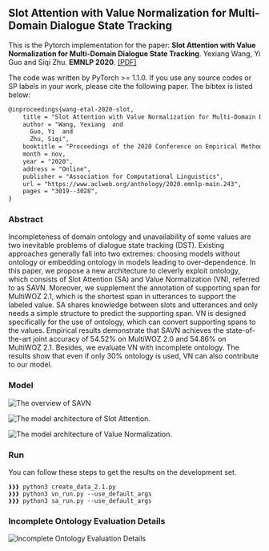 ## Slot Attention with Value Normalization for Multi-Domain Dialogue State Tracking

This is the Pytorch implementation for the paper: **Slot Attention with Value Normalization for Multi-Domain Dialogue State Tracking**. Yexiang Wang, Yi Guo and Siqi Zhu. **EMNLP 2020**. [[PDF]](https://www.aclweb.org/anthology/2020.emnlp-main.243/)

The code was written by PyTorch >= 1.1.0. If you use any source codes or SP labels in your work, please cite the following paper. The bibtex is listed below:

```html
@inproceedings{wang-etal-2020-slot,
    title = "Slot Attention with Value Normalization for Multi-Domain Dialogue State Tracking",
    author = "Wang, Yexiang  and
      Guo, Yi  and
      Zhu, Siqi",
    booktitle = "Proceedings of the 2020 Conference on Empirical Methods in Natural Language Processing (EMNLP)",
    month = nov,
    year = "2020",
    address = "Online",
    publisher = "Association for Computational Linguistics",
    url = "https://www.aclweb.org/anthology/2020.emnlp-main.243",
    pages = "3019--3028",
}
```

### Abstract

Incompleteness of domain ontology and unavailability of some values are two inevitable problems of dialogue state tracking (DST). Existing approaches generally fall into two extremes: choosing models without ontology or embedding ontology in models leading to over-dependence. In this paper, we propose a new architecture to cleverly exploit ontology, which consists of Slot Attention (SA) and Value Normalization (VN), referred to as SAVN. Moreover, we supplement the annotation of supporting span for MultiWOZ 2.1, which is the shortest span in utterances to support the labeled value. SA shares knowledge between slots and utterances and only needs a simple structure to predict the supporting span. VN is designed specifically for the use of ontology, which can convert supporting spans to the values. Empirical results demonstrate that SAVN achieves the state-of-the-art joint accuracy of 54.52% on MultiWOZ 2.0 and 54.86% on MultiWOZ 2.1. Besides, we evaluate VN with incomplete ontology. The results show that even if only 30% ontology is used, VN can also contribute to our model.

### Model

![The overview of SAVN](https://github.com/wyxlzsq/savn/blob/master/.metas/SAVN.png)

![The model architecture of Slot Attention.](https://github.com/wyxlzsq/savn/blob/master/.metas/SA.png)

![The model architecture of Value Normalization.](https://github.com/wyxlzsq/savn/blob/master/.metas/VN.png)

### Run

You can follow these steps to get the results on the development set.

```console
❱❱❱ python3 create_data_2.1.py
❱❱❱ python3 vn_run.py --use_default_args
❱❱❱ python3 sa_run.py --use_default_args
```

### Incomplete Ontology Evaluation Details

![Incomplete Ontology Evaluation Details](https://github.com/wyxlzsq/savn/blob/master/.metas/ioed.png)

